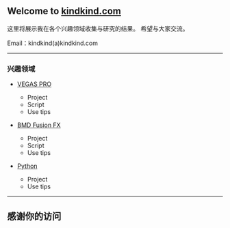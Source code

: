 ## Welcome to [kindkind.com](http://kindkind.com)

这里将展示我在各个兴趣领域收集与研究的结果。 希望与大家交流。

Email：kindkind(a)kindkind.com

***

### 兴趣领域

* [VEGAS PRO]
    * Project
    * Script
    * Use tips

* [BMD Fusion FX]
    * Project
    * Script
    * Use tips

* [Python]
    * Project
    * Use tips

***

## 感谢你的访问

[VEGAS PRO]:https://github.com/topics/kindkindcom-vegas-pro
[BMD Fusion FX]:https://github.com/topics/kindkindcom-fusion-fx
[Python]:https://github.com/topics/kindkindcom-python

